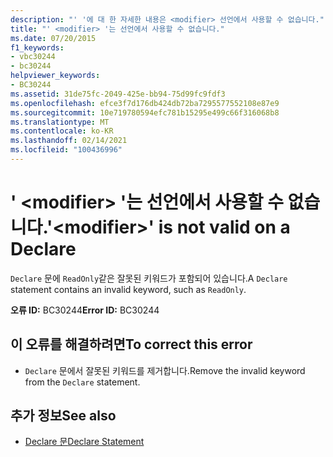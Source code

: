 ```yaml
---
description: "' '에 대 한 자세한 내용은 <modifier> 선언에서 사용할 수 없습니다."
title: "' <modifier> '는 선언에서 사용할 수 없습니다."
ms.date: 07/20/2015
f1_keywords:
- vbc30244
- bc30244
helpviewer_keywords:
- BC30244
ms.assetid: 31de75fc-2049-425e-bb94-75d99fc9fdf3
ms.openlocfilehash: efce3f7d176db424db72ba7295577552108e87e9
ms.sourcegitcommit: 10e719780594efc781b15295e499c66f316068b8
ms.translationtype: MT
ms.contentlocale: ko-KR
ms.lasthandoff: 02/14/2021
ms.locfileid: "100436996"
---
```

# <a name="modifier-is-not-valid-on-a-declare"></a><span data-ttu-id="b2cf2-103">' \<modifier> '는 선언에서 사용할 수 없습니다.</span><span class="sxs-lookup"><span data-stu-id="b2cf2-103">'\<modifier>' is not valid on a Declare</span></span>

<span data-ttu-id="b2cf2-104">`Declare` 문에 `ReadOnly`같은 잘못된 키워드가 포함되어 있습니다.</span><span class="sxs-lookup"><span data-stu-id="b2cf2-104">A `Declare` statement contains an invalid keyword, such as `ReadOnly`.</span></span>  
  
 <span data-ttu-id="b2cf2-105">**오류 ID:** BC30244</span><span class="sxs-lookup"><span data-stu-id="b2cf2-105">**Error ID:** BC30244</span></span>  
  
## <a name="to-correct-this-error"></a><span data-ttu-id="b2cf2-106">이 오류를 해결하려면</span><span class="sxs-lookup"><span data-stu-id="b2cf2-106">To correct this error</span></span>  
  
- <span data-ttu-id="b2cf2-107">`Declare` 문에서 잘못된 키워드를 제거합니다.</span><span class="sxs-lookup"><span data-stu-id="b2cf2-107">Remove the invalid keyword from the `Declare` statement.</span></span>  
  
## <a name="see-also"></a><span data-ttu-id="b2cf2-108">추가 정보</span><span class="sxs-lookup"><span data-stu-id="b2cf2-108">See also</span></span>

- [<span data-ttu-id="b2cf2-109">Declare 문</span><span class="sxs-lookup"><span data-stu-id="b2cf2-109">Declare Statement</span></span>](../language-reference/statements/declare-statement.md)
